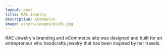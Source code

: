 ```yaml
---
layout: post
title: RAE Jewelry
description: eCommerce
image: assets/images/pic01.jpg
---
```


RAE Jewelry's branding and eCommerce site was designed and built for an entrepreneur who handcrafts jewelry that has been inspired by her travels.
